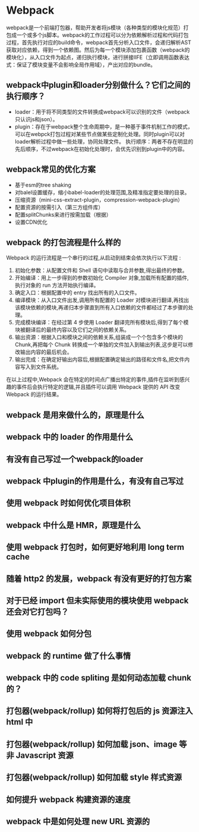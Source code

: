 
# Webpack

webpack是一个前端打包器，帮助开发者将js模块（各种类型的模块化规范）打包成一个或多个js脚本。webpack的工作过程可以分为依赖解析过程和代码打包过程，首先执行对应的build命令，webpack首先分析入口文件，会递归解析AST获取对应依赖，得到一个依赖图。然后为每一个模块添加包裹函数（webpack的模块化），从入口文件为起点，递归执行模块，进行拼接IIFE（立即调用函数表达式：保证了模块变量不会影响全局作用域），产出对应的bundle。

## webpack中plugin和loader分别做什么？它们之间的执行顺序？

* loader：用于将不同类型的文件转换成webpack可以识别的文件（webpack只认识js和json）。
* plugin：存在于webpack整个生命周期中，是一种基于事件机制工作的模式，可以在webpck打包过程对某些节点做某些定制化处理。同时plugin可以对loader解析过程中做一些处理，协同处理文件。
执行顺序：两者不存在明显的先后顺序，不过webpack在初始化处理时，会优先识别到plugin中的内容。

## webpack常见的优化方案

* 基于esm的tree shaking
* 对balel设置缓存，缩小babel-loader的处理范围,及精准指定要处理的目录。
* 压缩资源（mini-css-extract-plugin，compression-webpack-plugin）
* 配置资源的按需引入（第三方组件库）
* 配置splitChunks来进行按需加载（根据）
* 设置CDN优化

## webpack 的打包流程是什么样的

Webpack 的运行流程是一个串行的过程,从启动到结束会依次执行以下流程 :

1. 初始化参数：从配置文件和 Shell 语句中读取与合并参数,得出最终的参数。
1. 开始编译：用上一步得到的参数初始化 Compiler 对象,加载所有配置的插件,执行对象的 run 方法开始执行编译。
1. 确定入口：根据配置中的 entry 找出所有的入口文件。
1. 编译模块：从入口文件出发,调用所有配置的 Loader 对模块进行翻译,再找出该模块依赖的模块,再递归本步骤直到所有入口依赖的文件都经过了本步骤的处理。
1. 完成模块编译：在经过第 4 步使用 Loader 翻译完所有模块后,得到了每个模块被翻译后的最终内容以及它们之间的依赖关系。
1. 输出资源：根据入口和模块之间的依赖关系,组装成一个个包含多个模块的 Chunk,再把每个 Chunk 转换成一个单独的文件加入到输出列表,这步是可以修改输出内容的最后机会。
1. 输出完成：在确定好输出内容后,根据配置确定输出的路径和文件名,把文件内容写入到文件系统。

在以上过程中,Webpack 会在特定的时间点广播出特定的事件,插件在监听到感兴趣的事件后会执行特定的逻辑,并且插件可以调用 Webpack 提供的 API 改变 Webpack 的运行结果。

## webpack 是用来做什么的，原理是什么

## webpack 中的 loader 的作用是什么

## 有没有自己写过一个webpack的loader

## webpack 中plugin的作用是什么，有没有自己写过

## 使用 webpack 时如何优化项目体积

## webpack 中什么是 HMR，原理是什么

## 使用 webpack 打包时，如何更好地利用 long term cache

## 随着 http2 的发展，webpack 有没有更好的打包方案

## 对于已经 import 但未实际使用的模块使用 webpack 还会对它打包吗？

## 使用 webpack 如何分包

## webpack 的 runtime 做了什么事情

## webpack 中的 code spliting 是如何动态加载 chunk 的？

## 打包器(webpack/rollup) 如何将打包后的 js 资源注入 html 中

## 打包器(webpack/rollup) 如何加载 json、image 等非 Javascript 资源

## 打包器(webpack/rollup) 如何加载 style 样式资源

## 如何提升 webpack 构建资源的速度

## webpack 中是如何处理 new URL 资源的